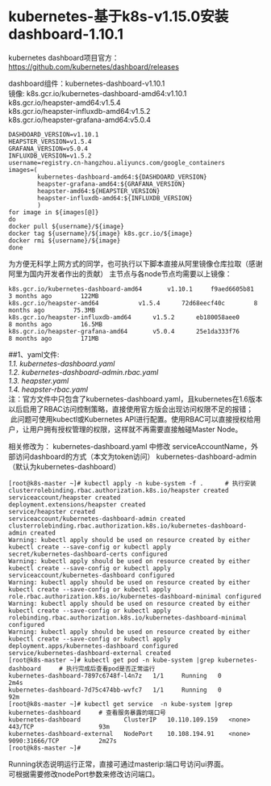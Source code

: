 # kubernetes-基于k8s-v1.15.0安装dashboard-1.10.1
kubernetes dashboard项目官方：https://github.com/kubernetes/dashboard/releases

dashboard组件：kubernetes-dashboard-v1.10.1   
镜像: k8s.gcr.io/kubernetes-dashboard-amd64:v1.10.1  
k8s.gcr.io/heapster-amd64:v1.5.4  
k8s.gcr.io/heapster-influxdb-amd64:v1.5.2  
k8s.gcr.io/heapster-grafana-amd64:v5.0.4  
```
DASHDOARD_VERSION=v1.10.1
HEAPSTER_VERSION=v1.5.4
GRAFANA_VERSION=v5.0.4
INFLUXDB_VERSION=v1.5.2
username=registry.cn-hangzhou.aliyuncs.com/google_containers
images=(
        kubernetes-dashboard-amd64:${DASHDOARD_VERSION}
        heapster-grafana-amd64:${GRAFANA_VERSION}
        heapster-amd64:${HEAPSTER_VERSION}
        heapster-influxdb-amd64:${INFLUXDB_VERSION}
        )
for image in ${images[@]}
do
docker pull ${username}/${image}
docker tag ${username}/${image} k8s.gcr.io/${image}
docker rmi ${username}/${image}
done
```
为方便无科学上网方式的同学，也可执行以下脚本直接从阿里镜像仓库拉取（感谢阿里为国内开发者作出的贡献）
主节点与各node节点均需要以上镜像：
```
k8s.gcr.io/kubernetes-dashboard-amd64		v1.10.1		f9aed6605b81        3 months ago        122MB
k8s.gcr.io/heapster-amd64			v1.5.4		72d68eecf40c        8 months ago        75.3MB
k8s.gcr.io/heapster-influxdb-amd64		v1.5.2		eb180058aee0        8 months ago        16.5MB
k8s.gcr.io/heapster-grafana-amd64		v5.0.4		25e1da333f76        8 months ago        171MB
```

##1、yaml文件:  
 *1.1. kubernetes-dashboard.yaml*  
 *1.2. kubernetes-dashboard-admin.rbac.yaml*  
 *1.3. heapster.yaml*  
 *1.4. heapster-rbac.yaml*  
  注：官方文件中只包含了kubernetes-dashboard.yaml，且kubernetes在1.6版本以后启用了RBAC访问控制策略，直接使用官方版会出现访问权限不足的报错；
    此问题可使用kubectl或Kubernetes API进行配置。使用RBAC可以直接授权给用户，让用户拥有授权管理的权限，这样就不再需要直接触碰Master Node。

相关修改为：
kubernetes-dashboard.yaml 中修改 serviceAccountName，外部访问dashboard的方式（本文为token访问）
kubernetes-dashboard-admin（默认为kubernetes-dashboard）


```
[root@k8s-master ~]# kubectl apply -n kube-system -f .      # 执行安装  
clusterrolebinding.rbac.authorization.k8s.io/heapster created  
serviceaccount/heapster created  
deployment.extensions/heapster created  
service/heapster created  
serviceaccount/kubernetes-dashboard-admin created  
clusterrolebinding.rbac.authorization.k8s.io/kubernetes-dashboard-admin created  
Warning: kubectl apply should be used on resource created by either kubectl create --save-config or kubectl apply  
secret/kubernetes-dashboard-certs configured  
Warning: kubectl apply should be used on resource created by either kubectl create --save-config or kubectl apply  
serviceaccount/kubernetes-dashboard configured  
Warning: kubectl apply should be used on resource created by either kubectl create --save-config or kubectl apply  
role.rbac.authorization.k8s.io/kubernetes-dashboard-minimal configured  
Warning: kubectl apply should be used on resource created by either kubectl create --save-config or kubectl apply  
rolebinding.rbac.authorization.k8s.io/kubernetes-dashboard-minimal configured  
Warning: kubectl apply should be used on resource created by either kubectl create --save-config or kubectl apply  
deployment.apps/kubernetes-dashboard configured  
service/kubernetes-dashboard-external created  
[root@k8s-master ~]# kubectl get pod -n kube-system |grep kubernetes-dashboard     # 执行完成后查看pod是否正常运行  
kubernetes-dashboard-7897c6748f-l4n7z   1/1     Running   0          2m4s  
kubernetes-dashboard-7d75c474bb-wvfc7   1/1     Running   0          92m  
[root@k8s-master ~]# kubectl get service  -n kube-system |grep kubernetes-dashboard     # 查看服务暴露的端口号  
kubernetes-dashboard            ClusterIP   10.110.109.159   <none>        443/TCP                  93m  
kubernetes-dashboard-external   NodePort    10.108.194.91    <none>        9090:31666/TCP           2m27s  
[root@k8s-master ~]#   
```

Running状态说明运行正常，直接可通过masterip:端口号访问ui界面。  
可根据需要修改nodePort参数来修改访问端口。  
